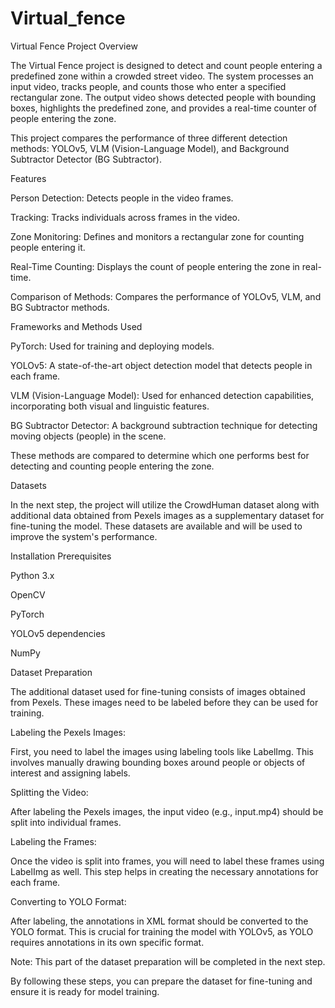 # Virtual_fence
Virtual Fence Project
Overview

The Virtual Fence project is designed to detect and count people entering a predefined zone within a crowded street video. The system processes an input video, tracks people, and counts those who enter a specified rectangular zone. The output video shows detected people with bounding boxes, highlights the predefined zone, and provides a real-time counter of people entering the zone.

This project compares the performance of three different detection methods: YOLOv5, VLM (Vision-Language Model), and Background Subtractor Detector (BG Subtractor).

Features

Person Detection: Detects people in the video frames.

Tracking: Tracks individuals across frames in the video.

Zone Monitoring: Defines and monitors a rectangular zone for counting people entering it.

Real-Time Counting: Displays the count of people entering the zone in real-time.

Comparison of Methods: Compares the performance of YOLOv5, VLM, and BG Subtractor methods.

Frameworks and Methods Used

PyTorch: Used for training and deploying models.

YOLOv5: A state-of-the-art object detection model that detects people in each frame.

VLM (Vision-Language Model): Used for enhanced detection capabilities, incorporating both visual and linguistic features.

BG Subtractor Detector: A background subtraction technique for detecting moving objects (people) in the scene.

These methods are compared to determine which one performs best for detecting and counting people entering the zone.

Datasets

In the next step, the project will utilize the CrowdHuman dataset along with additional data obtained from Pexels images as a supplementary dataset for fine-tuning the model. These datasets are available and will be used to improve the system's performance.

Installation
Prerequisites

Python 3.x

OpenCV

PyTorch

YOLOv5 dependencies

NumPy


Dataset Preparation

The additional dataset used for fine-tuning consists of images obtained from Pexels. These images need to be labeled before they can be used for training.

Labeling the Pexels Images:

First, you need to label the images using labeling tools like LabelImg. This involves manually drawing bounding boxes around people or objects of interest and assigning labels.

Splitting the Video:

After labeling the Pexels images, the input video (e.g., input.mp4) should be split into individual frames.

Labeling the Frames:

Once the video is split into frames, you will need to label these frames using LabelImg as well. This step helps in creating the necessary annotations for each frame.

Converting to YOLO Format:

After labeling, the annotations in XML format should be converted to the YOLO format. This is crucial for training the model with YOLOv5, as YOLO requires annotations in its own specific format.

Note: This part of the dataset preparation will be completed in the next step.

By following these steps, you can prepare the dataset for fine-tuning and ensure it is ready for model training.


